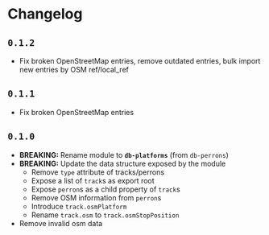 # Changelog

## `0.1.2`

- Fix broken OpenStreetMap entries, remove outdated entries, bulk import new entries by OSM ref/local_ref

## `0.1.1`

- Fix broken OpenStreetMap entries

## `0.1.0`

- **BREAKING:** Rename module to **`db-platforms`** (from `db-perrons`)
- **BREAKING:** Update the data structure exposed by the module
    - Remove `type` attribute of tracks/perrons
    - Expose a list of `track`s as export root
    - Expose `perron`s as a child property of `track`s
    - Remove OSM information from `perron`s
    - Introduce `track.osmPlatform`
    - Rename `track.osm` to `track.osmStopPosition`
- Remove invalid osm data
